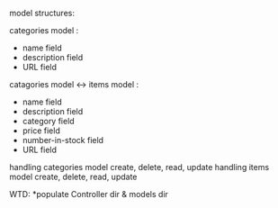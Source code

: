 model structures:

categories model :

- name field
- description field
- URL field

catagories model <-> items model :

- name field
- description field
- category field
- price field
- number-in-stock field
- URL field

handling categories model create, delete, read, update
handling items model create, delete, read, update

WTD:
\*populate Controller dir & models dir
